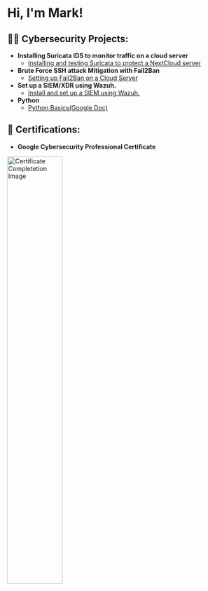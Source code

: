 <h1>Hi, I'm Mark! <br/></h1>

<h2>👨‍💻 Cybersecurity Projects:</h2>

- <b>Installing Suricata IDS to monitor traffic on a cloud server</b>
  - [Installing and testing Suricata to protect a NextCloud server](https://github.com/MysticalMark88/InstallSuricata)
- <b>Brute Force SSH attack Mitigation with Fail2Ban</b>
  - [Setting up Fail2Ban on a Cloud Server](https://github.com/MysticalMark88/SetUpFail2Ban)
- <b>Set up a SIEM/XDR using Wazuh.</b>
  - [Install and set up a SIEM using Wazuh.](https://github.com/MysticalMark88/WazuhSetUp)
- <b>Python</b>
  - [Python Basics(Google Doc)](https://docs.google.com/document/d/19RQz4CpuSSeoVfqXth9eSWwR1aTN_23rJlqRNjRPlD4/edit?usp=sharing&resourcekey=0-FP1QVNdWPAhowu3GigNX1w)
 
<h2>📜 Certifications:</h2>

- <b>Google Cybersecurity Professional Certificate</b>
<img src="https://i.imgur.com/LyJdMfp.png" height="50%" width="50%" alt="Certificate Completetion Image"/>



<!--
this is a ✨ _special_ ✨ repository because its `README.md` (this file) appears on your GitHub profile.

Here are some ideas to get you started:

- 🔭 I’m currently working on ...
- 🌱 I’m currently learning ...
- 👯 I’m looking to collaborate on ...
- 🤔 I’m looking for help with ...
- 💬 Ask me about ...
- 📫 How to reach me: ...
- 😄 Pronouns: ...
- ⚡ Fun fact: ...
-->
